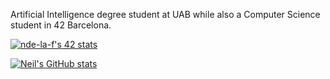 Artificial Intelligence degree student at UAB while also a Computer Science student in 42 Barcelona.



[![nde-la-f's 42 stats](https://badge42.vercel.app/api/v2/cliixht54000608jyztf6cj4u/stats?cursusId=21&coalitionId=206)](https://github.com/JaeSeoKim/badge42)


[![Neil's GitHub stats](https://github-readme-stats.vercel.app/api?username=Neilus03&show_icons=true&theme=radical)](https://github.com/anuraghazra/github-readme-stats)
